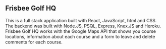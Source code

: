 ## Frisbee Golf HQ
This is a full stack application built with React, JavaScript, html
and CSS. The backend was built with Node.JS, PSQL, Express,
Knex.JS and Heroku. Frisbee Golf HQ works with the Google Maps
API that shows you course locations, information about each course
and a form to leave and delete comments for each course.
